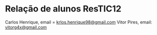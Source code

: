 # Relação de alunos ResTIC12

Carlos Henrique, email = krlos.henrique98@gmail.com
Vitor Pires, email: vitorg4x@gmail.com

